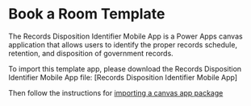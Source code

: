 # Book a Room Template

The Records Disposition Identifier Mobile App is a Power Apps canvas application that allows users to identify the proper records schedule, retention, and disposition of government records.

To import this template app, please download the Records Disposition Identifier Mobile App file: [Records Disposition Identifier Mobile App]

Then follow the instructions for [importing a canvas app package](https://www.docs.microsoft.com/en-us/powerapps/maker/canvas-apps/export-import-app#importing-a-canvas-app-package)
